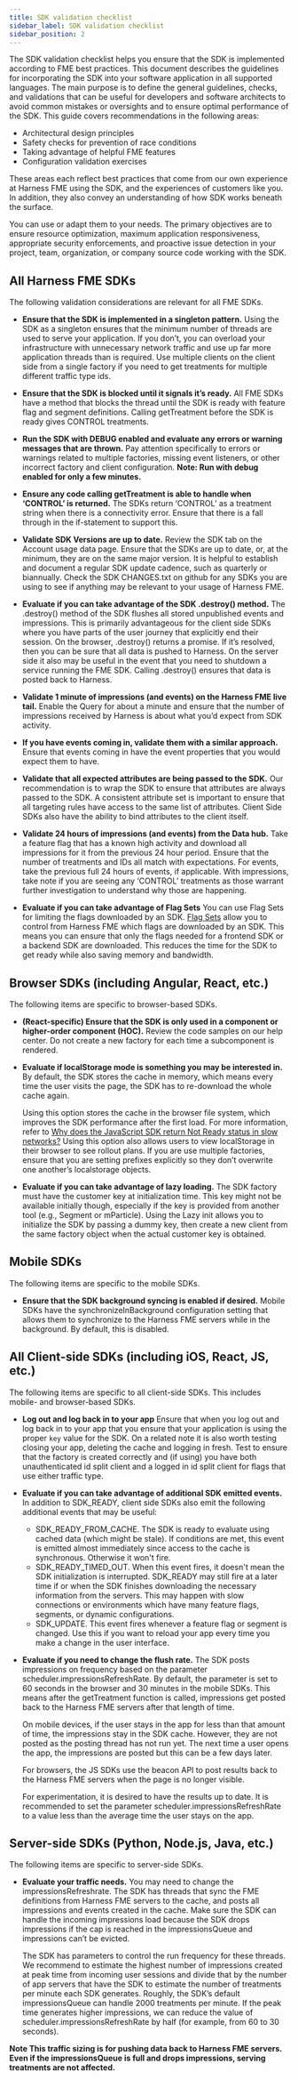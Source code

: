 ```yaml
---
title: SDK validation checklist
sidebar_label: SDK validation checklist
sidebar_position: 2
---
```


<p>
  <button hidden style={{borderRadius:'8px', border:'1px', fontFamily:'Courier New', fontWeight:'800', textAlign:'left'}}> help.split.io link: https://help.split.io/hc/en-us/articles/13998631077901-SDK-validation-checklist </button>
</p>

The SDK validation checklist helps you ensure that the SDK is implemented according to FME best practices. This document describes the guidelines for incorporating the SDK into your software application in all supported languages. The main purpose is to define the general guidelines, checks, and validations that can be useful for developers and software architects to avoid common mistakes or oversights and to ensure optimal performance of the SDK. This guide covers recommendations in the following areas:

* Architectural design principles
* Safety checks for prevention of race conditions
* Taking advantage of helpful FME features
* Configuration validation exercises

These areas each reflect best practices that come from our own experience at Harness FME using the SDK, and the experiences of customers like you. In addition, they also convey an understanding of how SDK works beneath the surface.

You can use or adapt them to your needs. The primary objectives are to ensure resource optimization, maximum application responsiveness, appropriate security enforcements, and proactive issue detection in your project, team, organization, or company source code working with the SDK.

## All Harness FME SDKs

The following validation considerations are relevant for all FME SDKs. 

* **Ensure that the SDK is implemented in a singleton pattern.** Using the SDK as a singleton ensures that the minimum number of threads are used to serve your application. If you don’t, you can overload your infrastructure with unnecessary network traffic and use up far more application threads than is required. Use multiple clients on the client side from a single factory if you need to get treatments for multiple different traffic type ids.

* **Ensure that the SDK is blocked until it signals it’s ready.** All FME SDKs have a method that blocks the thread until the SDK is ready with feature flag and segment definitions. Calling getTreatment before the SDK is ready gives CONTROL treatments. 

* **Run the SDK with DEBUG enabled and evaluate any errors or warning messages that are thrown.** Pay attention specifically to errors or warnings related to multiple factories, missing event listeners, or other incorrect factory and client configuration. **Note: Run with debug enabled for only a few minutes.**

* **Ensure any code calling getTreatment is able to handle when ‘CONTROL’ is returned.** The SDKs return ‘CONTROL’ as a treatment string when there is a connectivity error. Ensure that there is a fall through in the if-statement to support this.

* **Validate SDK Versions are up to date.** Review the SDK tab on the Account usage data page. Ensure that the SDKs are up to date, or, at the minimum, they are on the same major version. It is helpful to establish and document a regular SDK update cadence, such as quarterly or biannually. Check the SDK CHANGES.txt on github for any SDKs you are using to see if anything may be relevant to your usage of Harness FME.

* **Evaluate if you can take advantage of the SDK .destroy() method.** The .destroy() method of the SDK flushes all stored unpublished events and impressions. This is primarily advantageous for the client side SDKs where you have parts of the user journey that explicitly end their session. On the browser, .destroy() returns a promise. If it’s resolved, then you can be sure that all data is pushed to Harness. On the server side it also may be useful in the event that you need to shutdown a service running the FME SDK. Calling .destroy() ensures that data is posted back to Harness. 

* **Validate 1 minute of impressions (and events) on the Harness FME live tail.** Enable the Query for about a minute and ensure that the number of impressions received by Harness is about what you’d expect from SDK activity. 

* **If you have events coming in, validate them with a similar approach.** Ensure that events coming in have the event properties that you would expect them to have.

* **Validate that all expected attributes are being passed to the SDK.** Our recommendation is to wrap the SDK to ensure that attributes are always passed to the SDK. A consistent attribute set is important to ensure that all targeting rules have access to the same list of attributes. Client Side SDKs also have the ability to bind attributes to the client itself. 

* **Validate 24 hours of impressions (and events) from the Data hub.** Take a feature flag that has a known high activity and download all impressions for it from the previous 24 hour period. Ensure that the number of treatments and IDs all match with expectations. For events, take the previous full 24 hours of events, if applicable. With impressions, take note if you are seeing any ‘CONTROL’ treatments as those warrant further investigation to understand why those are happening.

* **Evaluate if you can take advantage of Flag Sets**   You can use Flag Sets for limiting the flags downloaded by an SDK. [Flag Sets](/docs/feature-management-experimentation/feature-management/using-flag-sets-to-boost-sdk-performance) allow you to control from Harness FME which flags are downloaded by an SDK. This means you can ensure that only the flags needed for a frontend SDK or a backend SDK are downloaded. This reduces the time for the SDK to get ready while also saving memory and bandwidth. 

## Browser SDKs (including Angular, React, etc.)

The following items are specific to browser-based SDKs. 

* **(React-specific) Ensure that the SDK is only used in a component or higher-order component (HOC).** Review the code samples on our help center. Do not create a new factory for each time a subcomponent is rendered. 

* **Evaluate if localStorage mode is something you may be interested in.** By default, the SDK stores the cache in memory, which means every time the user visits the page, the SDK has to re-download the whole cache again.

  Using this option stores the cache in the browser file system, which improves the SDK performance after the first load. For more information, refer to [Why does the JavaScript SDK return Not Ready status in slow networks?](/docs/feature-management-experimentation/sdks-and-infrastructure/faqs-client-side-sdks/javascript-sdk-not-ready-status-in-slow-networks) Using this option also allows users to view localStorage in their browser to see rollout plans. If you are use multiple factories, ensure that you are setting prefixes explicitly so they don’t overwrite one another’s localstorage objects.

* **Evaluate if you can take advantage of lazy loading.** The SDK factory must have the customer key at initialization time. This key might not be available initially though, especially if the key is provided from another tool (e.g., Segment or mParticle). Using the Lazy init allows you to initialize the SDK by passing a dummy key, then create a new client from the same factory object when the actual customer key is obtained.

## Mobile SDKs 

The following items are specific to the mobile SDKs. 

* **Ensure that the SDK background syncing is enabled if desired.** Mobile SDKs have the synchronizeInBackground configuration setting that allows them to synchronize to the Harness FME servers while in the background. By default, this is disabled.

## All Client-side SDKs (including iOS, React, JS, etc.)

The following items are specific to all client-side SDKs. This includes mobile- and browser-based SDKs. 

* **Log out and log back in to your app**   Ensure that when you log out and log back in to your app that you ensure that your application is using the proper `key` value for the SDK. On a related note it is also worth testing closing your app, deleting the cache and logging in fresh. Test to ensure that the factory is created correctly and (if using) you have both unauthenticated id split client and a logged in id split client for flags that use either traffic type. 



* **Evaluate if you can take advantage of additional SDK emitted events.** In addition to SDK_READY, client side SDKs also emit the following additional events that may be useful: 
  * SDK_READY_FROM_CACHE. The SDK is ready to evaluate using cached data (which might be stale). If conditions are met, this event is emitted almost immediately since access to the cache is synchronous. Otherwise it won't fire.
  * SDK_READY_TIMED_OUT. When this event fires, it doesn't mean the SDK initialization is interrupted. SDK_READY may still fire at a later time if or when the SDK finishes downloading the necessary information from the servers. This may happen with slow connections or environments which have many feature flags, segments, or dynamic configurations. 
  * SDK_UPDATE. This event fires whenever a feature flag or segment is changed. Use this if you want to reload your app every time you make a change in the user interface.

* **Evaluate if you need to change the flush rate.** The SDK posts impressions on frequency based on the parameter scheduler.impressionsRefreshRate. By default, the parameter is set to 60 seconds in the browser and 30 minutes in the mobile SDKs. This means after the getTreatment function is called, impressions get posted back to the Harness FME servers after that length of time.

  On mobile devices, if the user stays in the app for less than that amount of time, the impressions stay in the SDK cache. However, they are not posted as the posting thread has not run yet. The next time a user opens the app, the impressions are posted but this can be a few days later.

  For browsers, the JS SDKs use the beacon API to post results back to the Harness FME servers when the page is no longer visible.

  For experimentation, it is desired to have the results up to date. It is recommended to set the parameter scheduler.impressionsRefreshRate to a value less than the average time the user stays on the app.

## Server-side SDKs (Python, Node.js, Java, etc.)

The following items are specific to server-side SDKs. 

* **Evaluate your traffic needs.** You may need to change the impressionsRefreshrate. The SDK has threads that sync the FME definitions from Harness FME servers to the cache, and posts all impressions and events created in the cache. Make sure the SDK can handle the incoming impressions load because the SDK drops impressions if the cap is reached in the impressionsQueue and impressions can’t be evicted.

  The SDK has parameters to control the run frequency for these threads. We recommend to estimate the highest number of impressions created at peak time from incoming user sessions and divide that by the number of app servers that have the SDK to estimate the number of treatments per minute each SDK generates. Roughly, the SDK’s default impressionsQueue can handle 2000 treatments per minute. If the peak time generates higher impressions, we can reduce the value of scheduler.impressionsRefreshRate by half (for example, from 60 to 30 seconds).

**Note This traffic sizing is for pushing data back to Harness FME servers. Even if the impressionsQueue is full and drops impressions, serving treatments are not affected.**
